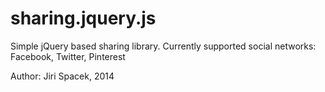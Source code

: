 sharing.jquery.js
=================

Simple jQuery based sharing library. Currently supported social networks: Facebook, Twitter, Pinterest

Author: Jiri Spacek, 2014
